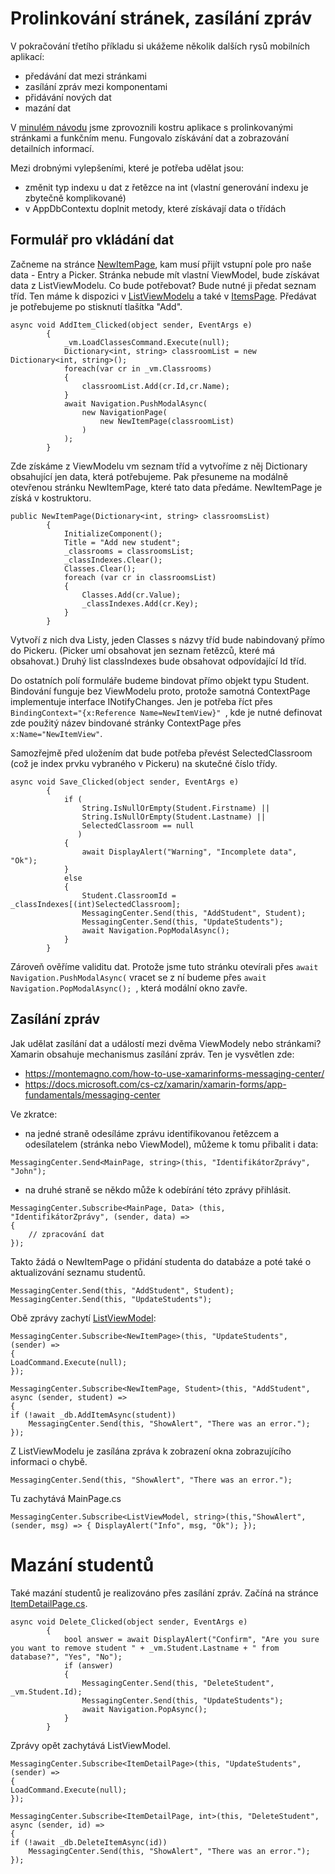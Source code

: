 # Prolinkování stránek, zasílání zpráv
V pokračování třetího příkladu si ukážeme několik dalších rysů mobilních aplikací:
- předávání dat mezi stránkami
- zasílání zpráv mezi komponentami
- přidávání nových dat
- mazání dat

V [minulém návodu](Guide1.md) jsme zprovoznili kostru aplikace s prolinkovanými stránkami a funkčním menu. Fungovalo získávání dat a zobrazování detailních informací.

Mezi drobnými vylepšeními, které je potřeba udělat jsou:
- změnit typ indexu u dat z řetězce na int (vlastní generování indexu je zbytečně komplikované)
- v AppDbContextu doplnit metody, které získávají data o třídách

## Formulář pro vkládání dat
Začneme na stránce [NewItemPage](../DBLite/Views/NewItemPage.xaml), kam musí přijít vstupní pole pro naše data - Entry a Picker. Stránka nebude mít vlastní ViewModel, bude získávat data z ListViewModelu.
Co bude potřebovat? Bude nutné ji předat seznam tříd. Ten máme k dispozici v [ListViewModelu](../DBLite/ViewModels/ListViewModel.cs) a také v [ItemsPage](../DBLite/Views/ItemsPage.xaml). Předávat je potřebujeme po stisknutí tlašítka "Add".
````
async void AddItem_Clicked(object sender, EventArgs e)
        {
            _vm.LoadClassesCommand.Execute(null);
            Dictionary<int, string> classroomList = new Dictionary<int, string>();
            foreach(var cr in _vm.Classrooms)
            {
                classroomList.Add(cr.Id,cr.Name);
            }
            await Navigation.PushModalAsync(
                new NavigationPage(
                    new NewItemPage(classroomList)
                )
            );
        }
````
Zde získáme z ViewModelu vm seznam tříd a vytvoříme z něj Dictionary obsahující jen data, která potřebujeme. Pak přesuneme na modálně otevřenou stránku NewItemPage, které tato data předáme. NewItemPage je získá v kostruktoru.
````
public NewItemPage(Dictionary<int, string> classroomsList)
        {           
            InitializeComponent();
            Title = "Add new student";
            _classrooms = classroomsList;
            _classIndexes.Clear();
            Classes.Clear();
            foreach (var cr in classroomsList)
            {
                Classes.Add(cr.Value);
                _classIndexes.Add(cr.Key);
            }
        }
 ````
 Vytvoří z nich dva Listy, jeden Classes s názvy tříd bude nabindovaný přímo do Pickeru. (Picker umí obsahovat jen seznam řetězců, které má obsahovat.) Druhý list classIndexes bude obsahovat odpovídající Id tříd. 
 
 Do ostatních polí formuláře budeme bindovat přímo objekt typu Student. Bindování funguje bez ViewModelu proto, protože samotná ContextPage implementuje interface INotifyChanges. Jen je potřeba říct přes  ``BindingContext="{x:Reference Name=NewItemView}" ``, kde je nutné definovat zde použitý název bindované stránky ContextPage přes ``x:Name="NewItemView"``.
 
Samozřejmě před uložením dat bude potřeba převést SelectedClassroom (což je index prvku vybraného v Pickeru) na skutečné číslo třídy.
````
async void Save_Clicked(object sender, EventArgs e)
        {
            if (
                String.IsNullOrEmpty(Student.Firstname) || 
                String.IsNullOrEmpty(Student.Lastname) || 
                SelectedClassroom == null
               )
            {
                await DisplayAlert("Warning", "Incomplete data", "Ok");
            }
            else
            {
                Student.ClassroomId = _classIndexes[(int)SelectedClassroom];
                MessagingCenter.Send(this, "AddStudent", Student);
                MessagingCenter.Send(this, "UpdateStudents");
                await Navigation.PopModalAsync();
            }           
        }
````
Zároveň ověříme validitu dat. Protože jsme tuto stránku otevírali přes ``await Navigation.PushModalAsync(`` vracet se z ní budeme přes  ``await Navigation.PopModalAsync(); ``, která modální okno zavře. 

## Zasílání zpráv

Jak udělat zasílání dat a událostí mezi dvěma ViewModely nebo stránkami? Xamarin obsahuje mechanismus zasílání zpráv. Ten je vysvětlen zde:

- https://montemagno.com/how-to-use-xamarinforms-messaging-center/
- https://docs.microsoft.com/cs-cz/xamarin/xamarin-forms/app-fundamentals/messaging-center

Ve zkratce:
- na jedné straně odesíláme zprávu identifikovanou řetězcem a odesílatelem (stránka nebo ViewModel), můžeme k tomu přibalit i data:
````
MessagingCenter.Send<MainPage, string>(this, "IdentifikátorZprávy", "John");
````
- na druhé straně se někdo může k odebírání této zprávy přihlásit.
````
MessagingCenter.Subscribe<MainPage, Data> (this, "IdentifikátorZprávy", (sender, data) =>
{
    // zpracování dat
});
````
Takto žádá o NewItemPage o přidání studenta do databáze a poté také o aktualizování seznamu studentů.
````
MessagingCenter.Send(this, "AddStudent", Student);
MessagingCenter.Send(this, "UpdateStudents");
````

Obě zprávy zachytí [ListViewModel](../DBLite/ViewModels/ListViewModel.cs):
````
MessagingCenter.Subscribe<NewItemPage>(this, "UpdateStudents", (sender) =>
{
LoadCommand.Execute(null);
});

MessagingCenter.Subscribe<NewItemPage, Student>(this, "AddStudent", async (sender, student) =>
{
if (!await _db.AddItemAsync(student))
    MessagingCenter.Send(this, "ShowAlert", "There was an error.");
});
````

Z ListViewModelu je zasílána zpráva k zobrazení okna zobrazujícího informaci o chybě.
````
MessagingCenter.Send(this, "ShowAlert", "There was an error.");
````
Tu zachytává MainPage.cs
````
MessagingCenter.Subscribe<ListViewModel, string>(this,"ShowAlert", (sender, msg) => { DisplayAlert("Info", msg, "Ok"); });
````
# Mazání studentů
Také mazání studentů je realizováno přes zasílání zpráv. Začíná na stránce [ItemDetailPage.cs](../DBLite/Views/ItemDetailPage.cs).
````
async void Delete_Clicked(object sender, EventArgs e)
        {
            bool answer = await DisplayAlert("Confirm", "Are you sure you want to remove student " + _vm.Student.Lastname + " from database?", "Yes", "No");
            if (answer)
            {
                MessagingCenter.Send(this, "DeleteStudent", _vm.Student.Id);
                MessagingCenter.Send(this, "UpdateStudents");
                await Navigation.PopAsync();
            }
        }
````

Zprávy opět zachytává ListViewModel.
````
MessagingCenter.Subscribe<ItemDetailPage>(this, "UpdateStudents", (sender) =>
{
LoadCommand.Execute(null);
});
            
MessagingCenter.Subscribe<ItemDetailPage, int>(this, "DeleteStudent", async (sender, id) =>
{
if (!await _db.DeleteItemAsync(id))
    MessagingCenter.Send(this, "ShowAlert", "There was an error.");
});            
````

